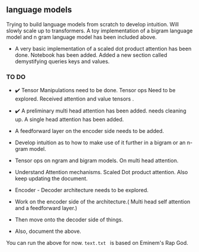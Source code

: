## language models

Trying to build language models from scratch to develop intuition. Will slowly scale up to transformers. A toy implementation of a bigram language model and n gram language model has been included above. 

- A very basic implementation of a scaled dot product attention has been done.  Notebook has been added. Added a new section called demystifying queries keys and values.

### TO DO

- :heavy_check_mark: Tensor Manipulations need to be done. Tensor ops Need to be explored. Received attention and value tensors . 
- :heavy_check_mark: A preliminary multi head attention has been added. needs cleaning up. A single head attention has been added.
- A feedforward layer on the encoder side needs to be added.
- Develop intuition as to how to make use of it further in a bigram or an n-gram model.
- Tensor ops on ngram and bigram models. On multi head attention.

- Understand Attention mechanisms. Scaled Dot product attention. Also keep updating the document.
- Encoder - Decoder architecture needs to be explored.
- Work on the encoder side of the architecture.( Multi head self attention and a  feedforward layer.)
- Then move onto the decoder side of things.
- Also, document the above.

You can run the above for now. ```text.txt ``` is based on Eminem's Rap God.
